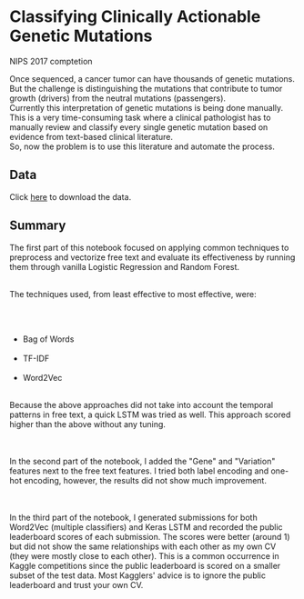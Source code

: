 # Classifying Clinically Actionable Genetic Mutations
 
NIPS 2017 comptetion 
<br>
 
Once sequenced, a cancer tumor can have thousands of genetic mutations. But the challenge is distinguishing the mutations that contribute to tumor growth (drivers) from the neutral mutations (passengers). <br>Currently this interpretation of genetic mutations is being done manually. This is a very time-consuming task where a clinical pathologist has to manually review and classify every single genetic mutation based on evidence from text-based clinical literature.<br>So, now the problem is to use this literature and automate the process.

## Data

Click [here](https://www.kaggle.com/c/msk-redefining-cancer-treatment/data) to download the data.

## Summary

The first part of this notebook focused on applying common techniques to preprocess and vectorize free text and evaluate its effectiveness by running them through vanilla Logistic Regression and Random Forest.<br><br>

The techniques used, from least effective to most effective, were:

<br><br>
 * Bag of Words <br><br> 
* TF-IDF <br><br> 
* Word2Vec <br><br>

Because the above approaches did not take into account the temporal patterns in free text, a quick LSTM was tried as well. This approach scored higher than the above without any tuning.

<br><br>In the second part of the notebook, I added the "Gene" and "Variation" features next to the free text features. I tried both label encoding and one-hot encoding, however, the results did not show much improvement.

<br><br>In the third part of the notebook, I generated submissions for both Word2Vec (multiple classifiers) and Keras LSTM and recorded the public leaderboard scores of each submission. The scores were better (around 1) but did not show the same relationships with each other as my own CV (they were mostly close to each other). This is a common occurrence in Kaggle competitions since the public leaderboard is scored on a smaller subset of the test data. Most Kagglers' advice is to ignore the public leaderboard and trust your own CV.